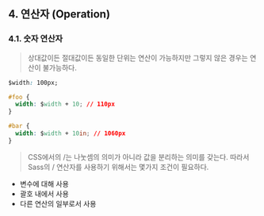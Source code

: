 ## 4. 연산자 (Operation)
### 4.1. 숫자 연산자
> 상대값이든 절대값이든 동일한 단위는 연산이 가능하지만 그렇지 않은 경우는 연산이 불가능하다.

```css
$width: 100px;

#foo {
  width: $width + 10; // 110px
}

#bar {
  width: $width + 10in; // 1060px
}
```
> CSS에서의 /는 나눗셈의 의미가 아니라 값을 분리하는 의미를 갖는다.
> 따라서 Sass의 / 연산자를 사용하기 위해서는 몇가지 조건이 필요하다.

- 변수에 대해 사용
- 괄호 내에서 사용
- 다른 연산의 일부로서 사용



